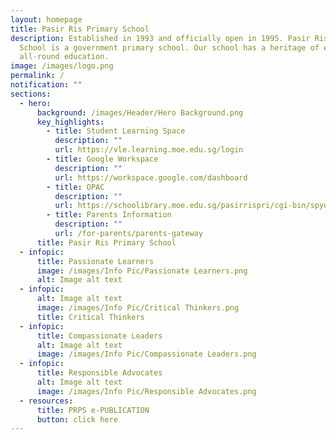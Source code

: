 ```yaml
---
layout: homepage
title: Pasir Ris Primary School
description: Established in 1993 and officially open in 1995. Pasir Ris Primary
  School is a government primary school. Our school has a heritage of excellent
  all-round education.
image: /images/logo.png
permalink: /
notification: ""
sections:
  - hero:
      background: /images/Header/Hero Background.png
      key_highlights:
        - title: Student Learning Space
          description: ""
          url: https://vle.learning.moe.edu.sg/login
        - title: Google Workspace
          description: ""
          url: https://workspace.google.com/dashboard
        - title: OPAC
          description: ""
          url: https://schoolibrary.moe.edu.sg/pasirrispri/cgi-bin/spydus.exe/MSGTRN/WPAC/HOME
        - title: Parents Information
          description: ""
          url: /for-parents/parents-gateway
      title: Pasir Ris Primary School
  - infopic:
      title: Passionate Learners
      image: /images/Info Pic/Passionate Learners.png
      alt: Image alt text
  - infopic:
      alt: Image alt text
      image: /images/Info Pic/Critical Thinkers.png
      title: Critical Thinkers
  - infopic:
      title: Compassionate Leaders
      alt: Image alt text
      image: /images/Info Pic/Compassionate Leaders.png
  - infopic:
      title: Responsible Advocates
      alt: Image alt text
      image: /images/Info Pic/Responsible Advocates.png
  - resources:
      title: PRPS e-PUBLICATION
      button: click here
---
```

